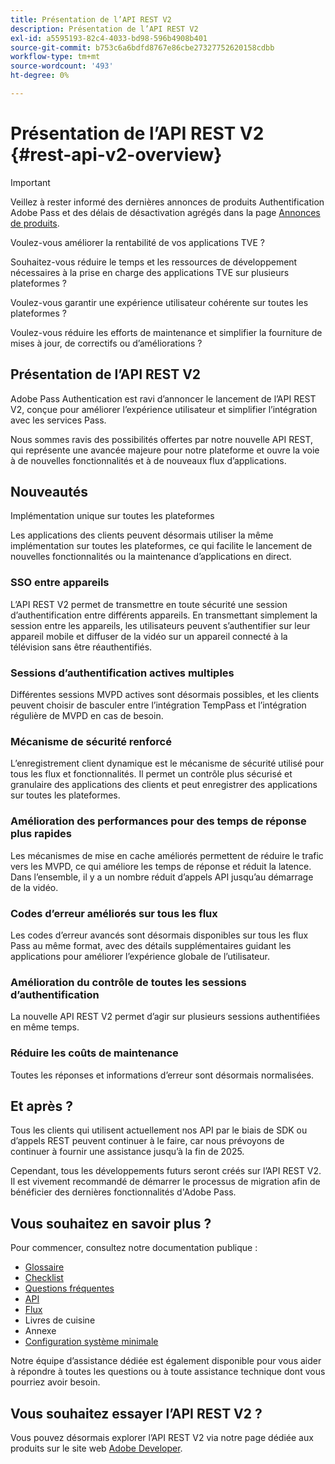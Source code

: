 ```yaml
---
title: Présentation de l’API REST V2
description: Présentation de l’API REST V2
exl-id: a5595193-82c4-4033-bd98-596b4908b401
source-git-commit: b753c6a6bdfd8767e86cbe27327752620158cdbb
workflow-type: tm+mt
source-wordcount: '493'
ht-degree: 0%

---
```


# Présentation de l’API REST V2 {#rest-api-v2-overview}

>[!IMPORTANT]
>
> Veillez à rester informé des dernières annonces de produits Authentification Adobe Pass et des délais de désactivation agrégés dans la page [Annonces de produits](/help/authentication/product-announcements.md).

Voulez-vous améliorer la rentabilité de vos applications TVE ?

Souhaitez-vous réduire le temps et les ressources de développement nécessaires à la prise en charge des applications TVE sur plusieurs plateformes ?

Voulez-vous garantir une expérience utilisateur cohérente sur toutes les plateformes ?

Voulez-vous réduire les efforts de maintenance et simplifier la fourniture de mises à jour, de correctifs ou d’améliorations ?

## Présentation de l’API REST V2

Adobe Pass Authentication est ravi d’annoncer le lancement de l’API REST V2, conçue pour améliorer l’expérience utilisateur et simplifier l’intégration avec les services Pass.

Nous sommes ravis des possibilités offertes par notre nouvelle API REST, qui représente une avancée majeure pour notre plateforme et ouvre la voie à de nouvelles fonctionnalités et à de nouveaux flux d’applications.

## Nouveautés

Implémentation unique sur toutes les plateformes

Les applications des clients peuvent désormais utiliser la même implémentation sur toutes les plateformes, ce qui facilite le lancement de nouvelles fonctionnalités ou la maintenance d’applications en direct.

### SSO entre appareils

L’API REST V2 permet de transmettre en toute sécurité une session d’authentification entre différents appareils. En transmettant simplement la session entre les appareils, les utilisateurs peuvent s’authentifier sur leur appareil mobile et diffuser de la vidéo sur un appareil connecté à la télévision sans être réauthentifiés.

### Sessions d’authentification actives multiples

Différentes sessions MVPD actives sont désormais possibles, et les clients peuvent choisir de basculer entre l’intégration TempPass et l’intégration régulière de MVPD en cas de besoin.

### Mécanisme de sécurité renforcé

L’enregistrement client dynamique est le mécanisme de sécurité utilisé pour tous les flux et fonctionnalités. Il permet un contrôle plus sécurisé et granulaire des applications des clients et peut enregistrer des applications sur toutes les plateformes.

### Amélioration des performances pour des temps de réponse plus rapides

Les mécanismes de mise en cache améliorés permettent de réduire le trafic vers les MVPD, ce qui améliore les temps de réponse et réduit la latence. Dans l’ensemble, il y a un nombre réduit d’appels API jusqu’au démarrage de la vidéo.

### Codes d’erreur améliorés sur tous les flux

Les codes d’erreur avancés sont désormais disponibles sur tous les flux Pass au même format, avec des détails supplémentaires guidant les applications pour améliorer l’expérience globale de l’utilisateur.

### Amélioration du contrôle de toutes les sessions d’authentification

La nouvelle API REST V2 permet d’agir sur plusieurs sessions authentifiées en même temps.

### Réduire les coûts de maintenance

Toutes les réponses et informations d’erreur sont désormais normalisées.

## Et après ?

Tous les clients qui utilisent actuellement nos API par le biais de SDK ou d’appels REST peuvent continuer à le faire, car nous prévoyons de continuer à fournir une assistance jusqu’à la fin de 2025.

Cependant, tous les développements futurs seront créés sur l’API REST V2. Il est vivement recommandé de démarrer le processus de migration afin de bénéficier des dernières fonctionnalités d&#39;Adobe Pass.

## Vous souhaitez en savoir plus ?

Pour commencer, consultez notre documentation publique :

- [Glossaire](rest-api-v2-glossary.md)
- [Checklist](rest-api-v2-checklist.md)
- [Questions fréquentes](rest-api-v2-faqs.md)
- [API](apis/rest-api-v2-apis-overview.md)
- [Flux](flows/rest-api-v2-flows-overview.md)
- Livres de cuisine
- Annexe
- [Configuration système minimale](/help/authentication/integration-guide-programmers/minimum-system-requirements.md)

Notre équipe d’assistance dédiée est également disponible pour vous aider à répondre à toutes les questions ou à toute assistance technique dont vous pourriez avoir besoin.

## Vous souhaitez essayer l’API REST V2 ?

Vous pouvez désormais explorer l’API REST V2 via notre page dédiée aux produits sur le site web [Adobe Developer](https://developer.adobe.com/adobe-pass/).
